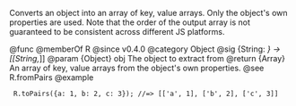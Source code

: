 Converts an object into an array of key, value arrays. Only the object's
own properties are used.
Note that the order of the output array is not guaranteed to be consistent
across different JS platforms.

@func
@memberOf R
@since v0.4.0
@category Object
@sig {String: *} -> [[String,*]]
@param {Object} obj The object to extract from
@return {Array} An array of key, value arrays from the object's own properties.
@see R.fromPairs
@example

     R.toPairs({a: 1, b: 2, c: 3}); //=> [['a', 1], ['b', 2], ['c', 3]]
